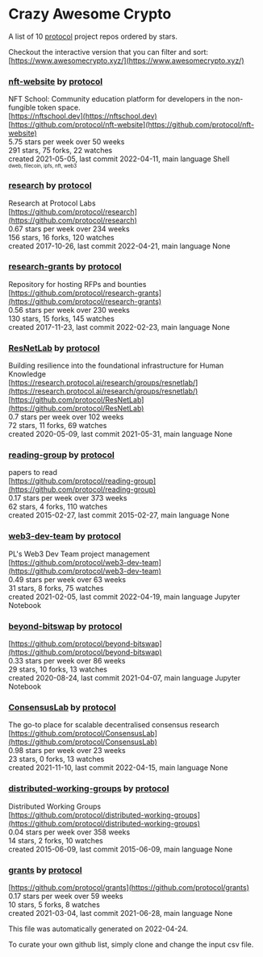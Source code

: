 # Crazy Awesome Crypto
A list of 10 [protocol](https://github.com/protocol) project repos ordered by stars.  

Checkout the interactive version that you can filter and sort: 
[https://www.awesomecrypto.xyz/](https://www.awesomecrypto.xyz/)  


### [nft-website](https://github.com/protocol/nft-website) by [protocol](https://github.com/protocol)  
NFT School: Community education platform for developers in the non-fungible token space.  
[https://nftschool.dev](https://nftschool.dev)  
[https://github.com/protocol/nft-website](https://github.com/protocol/nft-website)  
5.75 stars per week over 50 weeks  
291 stars, 75 forks, 22 watches  
created 2021-05-05, last commit 2022-04-11, main language Shell  
<sub><sup>dweb, filecoin, ipfs, nft, web3</sup></sub>


### [research](https://github.com/protocol/research) by [protocol](https://github.com/protocol)  
Research at Protocol Labs  
[https://github.com/protocol/research](https://github.com/protocol/research)  
0.67 stars per week over 234 weeks  
156 stars, 16 forks, 120 watches  
created 2017-10-26, last commit 2022-04-21, main language None  


### [research-grants](https://github.com/protocol/research-grants) by [protocol](https://github.com/protocol)  
Repository for hosting RFPs and bounties  
[https://github.com/protocol/research-grants](https://github.com/protocol/research-grants)  
0.56 stars per week over 230 weeks  
130 stars, 15 forks, 145 watches  
created 2017-11-23, last commit 2022-02-23, main language None  


### [ResNetLab](https://github.com/protocol/ResNetLab) by [protocol](https://github.com/protocol)  
Building resilience into the foundational infrastructure for Human Knowledge  
[https://research.protocol.ai/research/groups/resnetlab/](https://research.protocol.ai/research/groups/resnetlab/)  
[https://github.com/protocol/ResNetLab](https://github.com/protocol/ResNetLab)  
0.7 stars per week over 102 weeks  
72 stars, 11 forks, 69 watches  
created 2020-05-09, last commit 2021-05-31, main language None  


### [reading-group](https://github.com/protocol/reading-group) by [protocol](https://github.com/protocol)  
papers to read  
[https://github.com/protocol/reading-group](https://github.com/protocol/reading-group)  
0.17 stars per week over 373 weeks  
62 stars, 4 forks, 110 watches  
created 2015-02-27, last commit 2015-02-27, main language None  


### [web3-dev-team](https://github.com/protocol/web3-dev-team) by [protocol](https://github.com/protocol)  
PL's Web3 Dev Team project management  
[https://github.com/protocol/web3-dev-team](https://github.com/protocol/web3-dev-team)  
0.49 stars per week over 63 weeks  
31 stars, 8 forks, 75 watches  
created 2021-02-05, last commit 2022-04-19, main language Jupyter Notebook  


### [beyond-bitswap](https://github.com/protocol/beyond-bitswap) by [protocol](https://github.com/protocol)  
  
[https://github.com/protocol/beyond-bitswap](https://github.com/protocol/beyond-bitswap)  
0.33 stars per week over 86 weeks  
29 stars, 10 forks, 13 watches  
created 2020-08-24, last commit 2021-04-07, main language Jupyter Notebook  


### [ConsensusLab](https://github.com/protocol/ConsensusLab) by [protocol](https://github.com/protocol)  
The go-to place for scalable decentralised consensus research  
[https://github.com/protocol/ConsensusLab](https://github.com/protocol/ConsensusLab)  
0.98 stars per week over 23 weeks  
23 stars, 0 forks, 13 watches  
created 2021-11-10, last commit 2022-04-15, main language None  


### [distributed-working-groups](https://github.com/protocol/distributed-working-groups) by [protocol](https://github.com/protocol)  
Distributed Working Groups  
[https://github.com/protocol/distributed-working-groups](https://github.com/protocol/distributed-working-groups)  
0.04 stars per week over 358 weeks  
14 stars, 2 forks, 10 watches  
created 2015-06-09, last commit 2015-06-09, main language None  


### [grants](https://github.com/protocol/grants) by [protocol](https://github.com/protocol)  
  
[https://github.com/protocol/grants](https://github.com/protocol/grants)  
0.17 stars per week over 59 weeks  
10 stars, 5 forks, 8 watches  
created 2021-03-04, last commit 2021-06-28, main language None  


This file was automatically generated on 2022-04-24.  

To curate your own github list, simply clone and change the input csv file.  